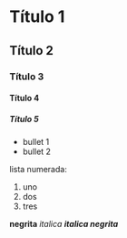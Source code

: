# Título 1

## Título 2

### Título 3

#### Título 4

##### Título 5

* bullet 1
* bullet 2

lista numerada:
1. uno
2. dos
3. tres

**negrita** 
_italica_ 
***italica negrita***
